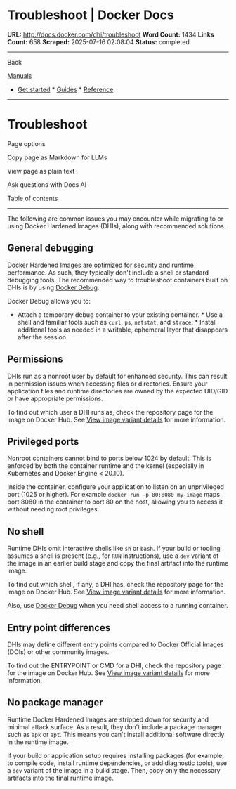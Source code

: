 # Troubleshoot | Docker Docs

**URL:** http://docs.docker.com/dhi/troubleshoot
**Word Count:** 1434
**Links Count:** 658
**Scraped:** 2025-07-16 02:08:04
**Status:** completed

---

Back

[Manuals](https://docs.docker.com/manuals/)

  * [Get started](http://docs.docker.com/get-started/)   * [Guides](http://docs.docker.com/guides/)   * [Reference](http://docs.docker.com/reference/)

* * *

# Troubleshoot

Page options

Copy page as Markdown for LLMs

View page as plain text

Ask questions with Docs AI

Table of contents

* * *

The following are common issues you may encounter while migrating to or using Docker Hardened Images \(DHIs\), along with recommended solutions.

## General debugging

Docker Hardened Images are optimized for security and runtime performance. As such, they typically don't include a shell or standard debugging tools. The recommended way to troubleshoot containers built on DHIs is by using [Docker Debug](https://docs.docker.com/dhi/how-to/debug/).

Docker Debug allows you to:

  * Attach a temporary debug container to your existing container.   * Use a shell and familiar tools such as `curl`, `ps`, `netstat`, and `strace`.   * Install additional tools as needed in a writable, ephemeral layer that disappears after the session.

## Permissions

DHIs run as a nonroot user by default for enhanced security. This can result in permission issues when accessing files or directories. Ensure your application files and runtime directories are owned by the expected UID/GID or have appropriate permissions.

To find out which user a DHI runs as, check the repository page for the image on Docker Hub. See [View image variant details](https://docs.docker.com/dhi/how-to/explore/#view-image-variant-details) for more information.

## Privileged ports

Nonroot containers cannot bind to ports below 1024 by default. This is enforced by both the container runtime and the kernel \(especially in Kubernetes and Docker Engine < 20.10\).

Inside the container, configure your application to listen on an unprivileged port \(1025 or higher\). For example `docker run -p 80:8080 my-image` maps port 8080 in the container to port 80 on the host, allowing you to access it without needing root privileges.

## No shell

Runtime DHIs omit interactive shells like `sh` or `bash`. If your build or tooling assumes a shell is present \(e.g., for `RUN` instructions\), use a `dev` variant of the image in an earlier build stage and copy the final artifact into the runtime image.

To find out which shell, if any, a DHI has, check the repository page for the image on Docker Hub. See [View image variant details](https://docs.docker.com/dhi/how-to/explore/#view-image-variant-details) for more information.

Also, use [Docker Debug](https://docs.docker.com/dhi/how-to/debug/) when you need shell access to a running container.

## Entry point differences

DHIs may define different entry points compared to Docker Official Images \(DOIs\) or other community images.

To find out the ENTRYPOINT or CMD for a DHI, check the repository page for the image on Docker Hub. See [View image variant details](https://docs.docker.com/dhi/how-to/explore/#view-image-variant-details) for more information.

## No package manager

Runtime Docker Hardened Images are stripped down for security and minimal attack surface. As a result, they don't include a package manager such as `apk` or `apt`. This means you can't install additional software directly in the runtime image.

If your build or application setup requires installing packages \(for example, to compile code, install runtime dependencies, or add diagnostic tools\), use a `dev` variant of the image in a build stage. Then, copy only the necessary artifacts into the final runtime image.
